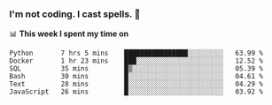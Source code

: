 ### I'm not coding. I cast spells. 🎩

📊 **This week I spent my time on**
<!--START_SECTION:waka-->

```text
Python       7 hrs 5 mins    ████████████████░░░░░░░░░   63.99 %
Docker       1 hr 23 mins    ███░░░░░░░░░░░░░░░░░░░░░░   12.52 %
SQL          35 mins         █▒░░░░░░░░░░░░░░░░░░░░░░░   05.39 %
Bash         30 mins         █░░░░░░░░░░░░░░░░░░░░░░░░   04.61 %
Text         28 mins         █░░░░░░░░░░░░░░░░░░░░░░░░   04.29 %
JavaScript   26 mins         █░░░░░░░░░░░░░░░░░░░░░░░░   03.92 %
```

<!--END_SECTION:waka-->
